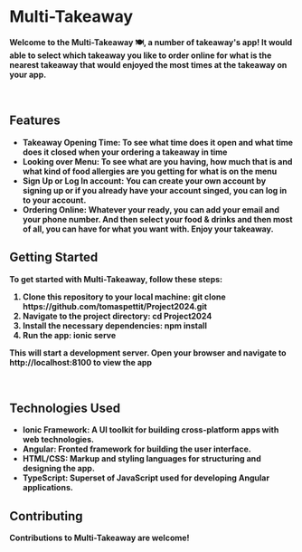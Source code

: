 <h1><b>Multi-Takeaway<b></h1>
  <p>Welcome to the Multi-Takeaway 🍽️, a number of takeaway's app! It would able to select which takeaway you like to order online for what is the nearest takeaway that would enjoyed the most times at the takeaway on your app.</p><br>

  <h2><b>Features</b></h2>
  <ul>
    <li><b>Takeaway Opening Time:</b> To see what time does it open and what time does it closed when your ordering a takeaway in time</li>
    <li><b>Looking over Menu:</b> To see what are you having, how much that is and what kind of food allergies are you getting for what is on the menu</li>
    <li><b>Sign Up or Log In account:</b> You can create your own account by signing up or if you already have your account singed, you can log in to your account.</li>
    <li><b>Ordering Online:</b> Whatever your ready, you can add your email and your phone number. And then select your food & drinks and then most of all, you can have for what you want with. Enjoy your takeaway.</li>
  </ul>
  
  <h2><b>Getting Started</b></h2>
  <p>To get started with Multi-Takeaway, follow these steps:</p>
  <ol>
    <li>Clone this repository to your local machine: git clone https://github.com/tomaspettit/Project2024.git</li>
    <li>Navigate to the project directory: cd Project2024</li>
    <li>Install the necessary dependencies: npm install</li>
    <li>Run the app: ionic serve</li>
  </ol>
  <p>This will start a development server. Open your browser and navigate to http://localhost:8100 to view the app</p><br>

  <h2><b>Technologies Used</b></h2>
  <ul>
    <li><b>Ionic Framework:</b> A UI toolkit for building cross-platform apps with web technologies.</li>
    <li><b>Angular:</b> Fronted framework for building the user interface.</li>
    <li><b>HTML/CSS:</b> Markup and styling languages for structuring and designing the app.</li>
    <li><b>TypeScript:</b> Superset of JavaScript used for developing Angular applications.</li>
  </ul>

  <h2><b>Contributing</b></h2>
  <p>Contributions to Multi-Takeaway are welcome!</p>
